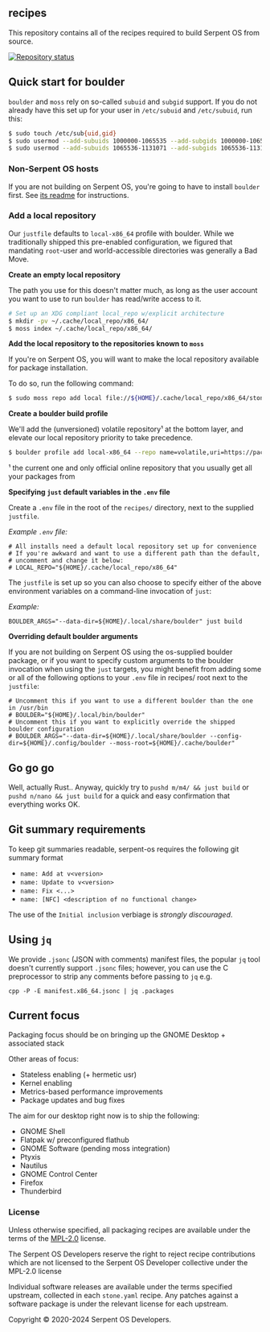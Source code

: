 ## recipes

This repository contains all of the recipes required to build Serpent OS
from source.

[![Repository status](https://repology.org/badge/repository-big/serpentos.svg)](https://repology.org/repository/serpentos)

## Quick start for boulder

`boulder` and `moss` rely on so-called `subuid` and `subgid` support.
If you do not already have this set up for your user in `/etc/subuid` and `/etc/subuid`, run this:

```bash
$ sudo touch /etc/sub{uid,gid}
$ sudo usermod --add-subuids 1000000-1065535 --add-subgids 1000000-1065535 root
$ sudo usermod --add-subuids 1065536-1131071 --add-subgids 1065536-1131071 "$USER"
```

### Non-Serpent OS hosts

If you are not building on Serpent OS, you're going to have to install `boulder` first.
See [its readme][moss-boulder-readme] for instructions.

[moss-boulder-readme]: https://github.com/serpent-os/moss?tab=readme-ov-file#onboarding

### Add a local repository

Our `justfile` defaults to `local-x86_64` profile with boulder. While we traditionally shipped this pre-enabled configuration, we figured that mandating
`root`-user and world-accessible directories was generally a Bad Move.

**Create an empty local repository**

The path you use for this doesn't matter much, as long as the user account you want to use
to run `boulder` has read/write access to it.

```bash
# Set up an XDG compliant local_repo w/explicit architecture
$ mkdir -pv ~/.cache/local_repo/x86_64/
$ moss index ~/.cache/local_repo/x86_64/
```

**Add the local repository to the repositories known to `moss`**

If you're on Serpent OS, you will want to make the local repository available for package
installation.

To do so, run the following command:

```bash
$ sudo moss repo add local file://${HOME}/.cache/local_repo/x86_64/stone.index -p 10
```

**Create a boulder build profile**

We'll add the (unversioned) volatile repository¹ at the bottom layer, and elevate our
local repository priority to take precedence.

```bash
$ boulder profile add local-x86_64 --repo name=volatile,uri=https://packages.serpentos.com/volatile/x86_64/stone.index,priority=0 --repo name=local,uri=file://${HOME}/.cache/local_repo/x86_64/stone.index,priority=10
```

¹ the current one and only official online repository that you usually get all your packages from

**Specifying `just` default variables in the `.env` file**

Create a `.env` file in the root of the `recipes/` directory, next to the supplied `justfile`.

_Example `.env` file:_

    # All installs need a default local repository set up for convenience
    # If you're awkward and want to use a different path than the default,
    # uncomment and change it below:
    # LOCAL_REPO="${HOME}/.cache/local_repo/x86_64"

The `justfile` is set up so you can also choose to specify either of the above environment variables on a command-line invocation of `just`:

_Example:_

    BOULDER_ARGS="--data-dir=${HOME}/.local/share/boulder" just build

**Overriding default boulder arguments**

If you are not building on Serpent OS using the os-supplied boulder package, or if you want to specify custom arguments
to the boulder invocation when using the `just` targets, you might benefit from adding some or all of the following options
to your `.env` file in recipes/ root next to the `justfile`:

    # Uncomment this if you want to use a different boulder than the one in /usr/bin
    # BOULDER="${HOME}/.local/bin/boulder"
    # Uncomment this if you want to explicitly override the shipped boulder configuration
    # BOULDER_ARGS="--data-dir=${HOME}/.local/share/boulder --config-dir=${HOME}/.config/boulder --moss-root=${HOME}/.cache/boulder"

## Go go go

Well, actually Rust.. Anyway, quickly try to `pushd m/m4/ && just build` or `pushd n/nano && just build` for a quick and easy confirmation that everything works OK.

## Git summary requirements

To keep git summaries readable, serpent-os requires the following git summary format

- `name: Add at v<version>`
- `name: Update to v<version>`
- `name: Fix <...>`
- `name: [NFC] <description of no functional change>`

The use of the `Initial inclusion` verbiage is _strongly discouraged_.

## Using `jq`

We provide `.jsonc` (JSON with comments) manifest files, the popular `jq` tool doesn't currently support `.jsonc` files; however, you can use the C preprocessor to strip any comments before passing to `jq` e.g.

`cpp -P -E manifest.x86_64.jsonc | jq .packages`

## Current focus

Packaging focus should be on bringing up the GNOME Desktop + associated stack

Other areas of focus:

 - Stateless enabling (+ hermetic usr)
 - Kernel enabling
 - Metrics-based performance improvements
 - Package updates and bug fixes

The aim for our desktop right now is to ship the following:

 - GNOME Shell
 - Flatpak w/ preconfigured flathub
 - GNOME Software (pending moss integration)
 - Ptyxis
 - Nautilus
 - GNOME Control Center
 - Firefox
 - Thunderbird

### License

Unless otherwise specified, all packaging recipes are available under
the terms of the [MPL-2.0](https://spdx.org/licenses/MPL-2.0.html) license.

The Serpent OS Developers reserve the right to reject recipe contributions
which are not licensed to the Serpent OS Developer collective under the MPL-2.0 license

Individual software releases are available under the terms specified
upstream, collected in each `stone.yaml` recipe. Any patches against
a software package is under the relevant license for each upstream.

Copyright © 2020-2024 Serpent OS Developers.
